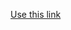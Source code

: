 [Use this link](https://www.youtube.com/watch?v=mhRTU75KLA4&list=PLd0jsEi3hUAdJk49VWxFDRGFBjnrUMK59)